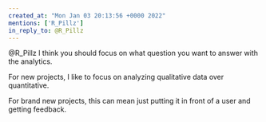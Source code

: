 ```yaml
---
created_at: "Mon Jan 03 20:13:56 +0000 2022"
mentions: ['R_Pillz']
in_reply_to: @R_Pillz
---
```


@R_Pillz I think you should focus on what question you want to answer with the analytics.

For new projects, I like to focus on analyzing qualitative data over quantitative. 

For brand new projects, this can mean just putting it in front of a user and getting feedback.